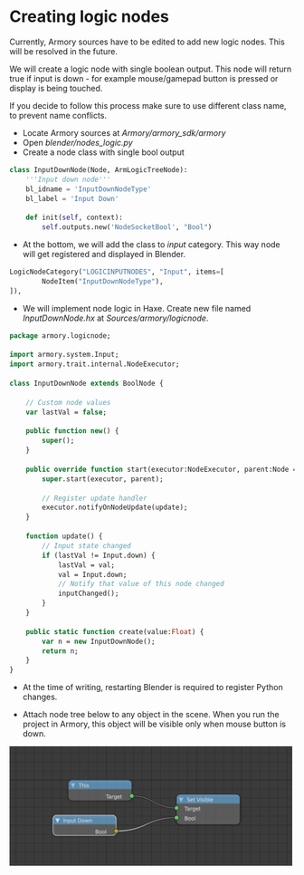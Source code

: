 # Creating logic nodes

Currently, Armory sources have to be edited to add new logic nodes. This will be resolved in the future.

We will create a logic node with single boolean output. This node will return true if input is down - for example mouse/gamepad button is pressed or display is being touched.

If you decide to follow this process make sure to use different class name, to prevent name conflicts.

- Locate Armory sources at *Armory/armory_sdk/armory* 
- Open *blender/nodes_logic.py*
- Create a node class with single bool output 

```py
class InputDownNode(Node, ArmLogicTreeNode):
	'''Input down node'''
	bl_idname = 'InputDownNodeType'
	bl_label = 'Input Down'

	def init(self, context):
		self.outputs.new('NodeSocketBool', "Bool")
```

- At the bottom, we will add the class to *input* category. This way node will get registered and displayed in Blender.

```py
LogicNodeCategory("LOGICINPUTNODES", "Input", items=[
		NodeItem("InputDownNodeType"),
]),
```

- We will implement node logic in Haxe. Create new file named *InputDownNode.hx* at *Sources/armory/logicnode*.

```haxe
package armory.logicnode;

import armory.system.Input;
import armory.trait.internal.NodeExecutor;

class InputDownNode extends BoolNode {
	
	// Custom node values
	var lastVal = false;

	public function new() {
		super();
	}

	public override function start(executor:NodeExecutor, parent:Node = null) {
		super.start(executor, parent);
		
		// Register update handler
		executor.notifyOnNodeUpdate(update);
	}

	function update() {
		// Input state changed
		if (lastVal != Input.down) {
			lastVal = val;
			val = Input.down;
			// Notify that value of this node changed
			inputChanged();
		}
	}

	public static function create(value:Float) {
		var n = new InputDownNode();
		return n;
	}
}
```

- At the time of writing, restarting Blender is required to register Python changes.

- Attach node tree below to any object in the scene. When you run the project in Armory, this object will be visible only when mouse button is down.

<img src="img/inputdown.png" alt="Drawing" style="width: 500px;"/>
